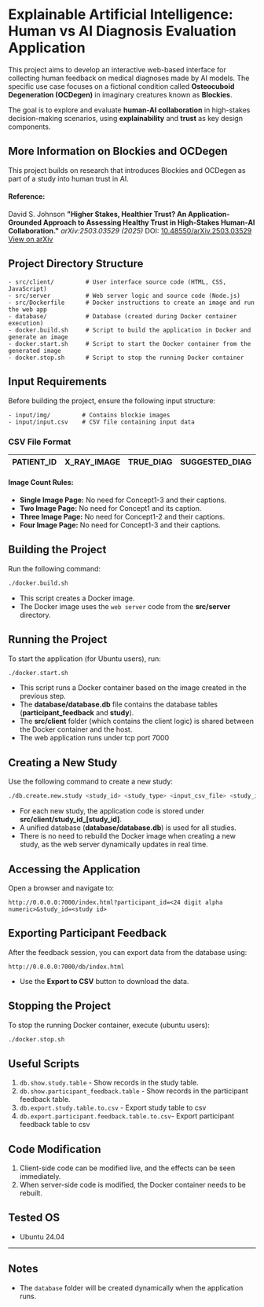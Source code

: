 # Explainable Artificial Intelligence: Human vs AI Diagnosis Evaluation Application

This project aims to develop an interactive web-based interface for collecting human feedback on medical diagnoses made by AI models. The specific use case focuses on a fictional condition called **Osteocuboid Degeneration (OCDegen)** in imaginary creatures known as **Blockies**.

The goal is to explore and evaluate **human-AI collaboration** in high-stakes decision-making scenarios, using **explainability** and **trust** as key design components.

## More Information on Blockies and OCDegen

This project builds on research that introduces Blockies and OCDegen as part of a study into human trust in AI.

#### Reference:

David S. Johnson
**"Higher Stakes, Healthier Trust? An Application-Grounded Approach to Assessing Healthy Trust in High-Stakes Human-AI Collaboration."**
*arXiv:2503.03529 (2025)*
DOI: [10.48550/arXiv.2503.03529](https://doi.org/10.48550/arXiv.2503.03529) 
[View on arXiv](https://arxiv.org/abs/2503.03529)


## Project Directory Structure

```
- src/client/         # User interface source code (HTML, CSS, JavaScript)
- src/server          # Web server logic and source code (Node.js)
- src/Dockerfile      # Docker instructions to create an image and run the web app
- database/           # Database (created during Docker container execution)
- docker.build.sh     # Script to build the application in Docker and generate an image
- docker.start.sh     # Script to start the Docker container from the generated image
- docker.stop.sh      # Script to stop the running Docker container
```

## Input Requirements

Before building the project, ensure the following input structure:

```
- input/img/         # Contains blockie images
- input/input.csv    # CSV file containing input data
```

### CSV File Format

| PATIENT_ID | X_RAY_IMAGE | TRUE_DIAG | SUGGESTED_DIAG | Concept1 | Concept1_Caption | Concept2 | Concept2_Caption | Concept3 | Concept3_Caption | X_RAY_LOCATION |
|------------|-------------|-----------|----------------|----------|------------------|----------|------------------|----------|------------------|----------------|

#### Image Count Rules:
- **Single Image Page:** No need for Concept1-3 and their captions.
- **Two Image Page:** No need for Concept1 and its caption.
- **Three Image Page:** No need for Concept1-2 and their captions.
- **Four Image Page:** No need for Concept1-3 and their captions.

## Building the Project

Run the following command:

```bash
./docker.build.sh
```

- This script creates a Docker image.
- The Docker image uses the `web server` code from the **src/server** directory.

## Running the Project

To start the application (for Ubuntu users), run:

```bash
./docker.start.sh
```

- This script runs a Docker container based on the image created in the previous step.
- The **database/database.db** file contains the database tables (**participant_feedback** and **study**).
- The **src/client** folder (which contains the client logic) is shared between the Docker container and the host.
- The web application runs under tcp port 7000

## Creating a New Study

Use the following command to create a new study:

```bash
./db.create.new.study <study_id> <study_type> <input_csv_file> <study_image_dir>
```

- For each new study, the application code is stored under **src/client/study_id_[study_id]**.
- A unified database (**database/database.db**) is used for all studies.
- There is no need to rebuild the Docker image when creating a new study, as the web server dynamically updates in real time.


## Accessing the Application

Open a browser and navigate to:
```
http://0.0.0.0:7000/index.html?participant_id=<24 digit alpha numeric>&study_id=<study id>
```

## Exporting Participant Feedback

After the feedback session, you can export data from the database using:
```
http://0.0.0.0:7000/db/index.html
```
- Use the **Export to CSV** button to download the data.

## Stopping the Project

To stop the running Docker container, execute (ubuntu users):
```bash
./docker.stop.sh
```
## Useful Scripts

1. `db.show.study.table` - Show records in the study table.
2. `db.show.participant_feedback.table` - Show records in the participant feedback table.
3. `db.export.study.table.to.csv`  - Export study table to csv
4. `db.export.participant.feedback.table.to.csv`- Export participant feedback table to csv

## Code Modification

1. Client-side code can be modified live, and the effects can be seen immediately.
2. When server-side code is modified, the Docker container needs to be rebuilt.

## Tested OS

- Ubuntu 24.04

---

## Notes

- The `database` folder will be created dynamically when the application runs.

